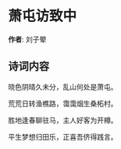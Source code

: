 # 萧屯访致中

**作者**: 刘子翚

## 诗词内容

晓色阴晴久未分，乱山何处是萧屯。

荒荒日转渔樵路，霭霭烟生桑柘村。

胜地逢春聊驻马，主人好客为开樽。

平生梦想归田乐，正喜吾侪得践言。

